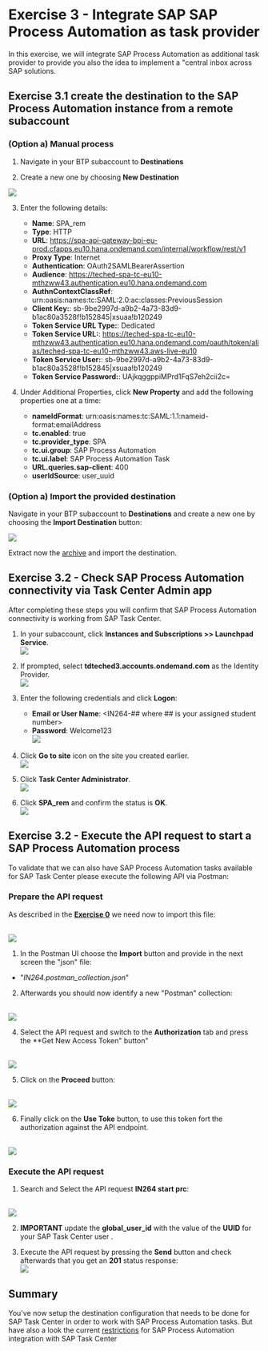 # Exercise 3 - Integrate SAP SAP Process Automation as task provider

In this exercise, we will integrate SAP Process Automation as additional task provider to provide you also the idea to implement a "central inbox across SAP solutions.

## Exercise 3.1 create the destination to the SAP Process Automation instance from a remote subaccount

### (Option a) Manual process
1. Navigate in your BTP subaccount to **Destinations**

2. Create a new one by choosing **New Destination**

![](/exercises/ex3/images/new_dest.png)

3. Enter the following details:
    * __Name__: SPA_rem
    * __Type__: HTTP
    * __URL__: https://spa-api-gateway-bpi-eu-prod.cfapps.eu10.hana.ondemand.com/internal/workflow/rest/v1
    * __Proxy Type__: Internet
    * __Authentication__: OAuth2SAMLBearerAssertion
    * __Audience__: https://teched-spa-tc-eu10-mthzww43.authentication.eu10.hana.ondemand.com
    * __AuthnContextClassRef__: urn:oasis:names:tc:SAML:2.0:ac:classes:PreviousSession
    * __Client Key:__: sb-9be2997d-a9b2-4a73-83d9-b1ac80a3528f!b152845|xsuaa!b120249
    * __Token Service URL Type:__: Dedicated
    * __Token Service URL:__: https://teched-spa-tc-eu10-mthzww43.authentication.eu10.hana.ondemand.com/oauth/token/alias/teched-spa-tc-eu10-mthzww43.aws-live-eu10
    * __Token Service User:__: sb-9be2997d-a9b2-4a73-83d9-b1ac80a3528f!b152845|xsuaa!b120249
    * __Token Service Password:__: UAjkqggppiMPrd1FqS7eh2cii2c=
   
 4. Under Additional Properties, click **New Property** and add the following properties one at a time:
    * __nameIdFormat__: urn:oasis:names:tc:SAML:1.1:nameid-format:emailAddress
    * __tc.enabled__: true
    * __tc.provider_type__: SPA
    * __tc.ui.group__: SAP Process Automation
    * __tc.ui.label__: SAP Process Automation Task
    * __URL.queries.sap-client__: 400
    * __userIdSource__: user_uuid

### (Option a) Import the provided destination
Navigate in your BTP subaccount to **Destinations** and create a new one by choosing the **Import Destination** button:

![](/exercises/ex3/images/destination.png)

Extract now the [archive](/exercises/ex3/SPA_remote_Destination.zip) and import the destination.

## Exercise 3.2 - Check SAP Process Automation connectivity via Task Center Admin app

After completing these steps you will confirm that SAP Process Automation connectivity is working from SAP Task Center.

1.	In your subaccount, click **Instances and Subscriptions >> Launchpad Service**.
<br>![](/exercises/ex3/images/lp_subscr.png)

2. If prompted, select **tdteched3.accounts.ondemand.com** as the Identity Provider.
<br>![](/exercises/ex3/images/auth_custom_ias.png)

3. Enter the following credentials and click **Logon**:
   * __Email or User Name__: &lt;IN264-## where ## is your assigned student number&gt;
   * __Password__: Welcome123
 <br>![](/exercises/ex3/images/logon.png)
 
4. Click **Go to site** icon on the site you created earlier.
<br>![](/exercises/ex3/images/execute_lp_site.png)

5. Click **Task Center Administrator**.
<br>![](/exercises/ex3/images/admin_app.png)

6. Click **SPA_rem** and confirm the status is **OK**.
<br>![](/exercises/ex3/images/spa_admin_app_success.png)

## Exercise 3.2 - Execute the API request to start a SAP Process Automation process

To validate that we can also have SAP Process Automation tasks available for SAP Task Center please execute the following API via Postman:

### Prepare the API request

As described in the **[Exercise 0](/exercises/ex0#get-required-additional-files-to-perform-this-hands-on-successful)** we need now to import this file: 

<br>![](/exercises/ex3/images/postman_collection.png)

1. In the Postman UI choose the **Import** button and provide in the next screen the "json" file:

- "*IN264.postman_collection.json*"

2. Afterwards you should now identify a new "Postman" collection:

<br>![](/exercises/ex3/images/postman_import_success.png)

4. Select the API request and switch to the **Authorization** tab and press the **Get New Access Token" button"

<br>![](/exercises/ex3/images/postman_auth.png)

5. Click on the **Proceed** button:

<br>![](/exercises/ex3/images/postman_proceed.png)

6. Finally click on the **Use Toke** button, to use this token fort the authorization against the API endpoint.

<br>![](/exercises/ex3/images/postman_use_token.png)

### Execute the API request

1. Search and Select the API request **IN264 start prc**:

<br>![](/exercises/ex3/images/postman.png)

2. **IMPORTANT** update the **global_user_id** with the value of the **UUID** for your SAP Task Center user .

3. Execute the API request by pressing the **Send** button and check afterwards that you get an **201** status response:
<br>![](/exercises/ex3/images/201.png)

## Summary

You've now setup the destination configuration that needs to be done for SAP Task Center in order to work with SAP Process Automation tasks.
But have also a look the current [restrictions](https://help.sap.com/docs/PROCESS_AUTOMATION/a331c4ef0a9d48a89c779fd449c022e7/9c5114089f8445eea223a19604f79b5c.html?locale=en-US) for SAP Process Automation integration with SAP Task Center
